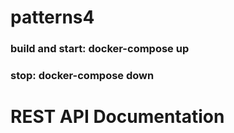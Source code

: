 # patterns4

### build and start: docker-compose up

### stop: docker-compose down

# REST API Documentation
